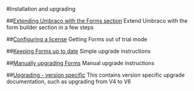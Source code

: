 #Installation and upgrading

##[Extending Umbraco with the Forms section](Installation.md)
Extend Umbraco with the form builder section in a few steps  

##[Configuring a license](license.md)
Getting Forms out of trial mode

##[Keeping Forms up to date](Upgrade.md)
Simple upgrade instructions

##[Manually upgrading Forms](ManualUpgrade.md)
Manual upgrade instructions

##[Upgrading - version specific](Version-Specific.md)
This contains version specific upgrade documentation, such as upgrading from V4 to V6